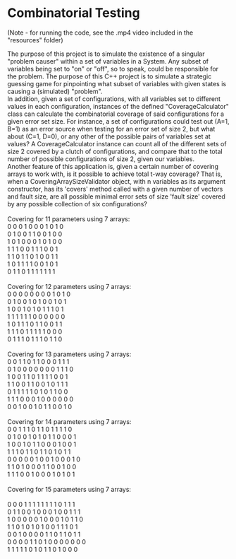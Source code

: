 # Combinatorial Testing
(Note - for running the code, see the .mp4 video included in the "resources" folder)

The purpose of this project is to simulate the existence of a singular "problem causer" within a set of variables in a System. Any subset of variables being set to "on" or "off", so to speak, could be responsible for the problem. The purpose of this C++ project is to simulate a strategic guessing game for pinpointing what subset of variables with given states is causing a (simulated) "problem".<br>
In addition, given a set of configurations, with all variables set to different values in each configuration, instances of the defined "CoverageCalculator" class can calculate the combinatorial coverage of said configurations for a given error set size. For instance, a set of configurations could test out (A=1, B=1) as an error source when testing for an error set of size 2, but what about (C=1, D=0), or any other of the possible pairs of variables set at values? A CoverageCalculator instance can count all of the different sets of size 2 covered by a clutch of configurations, and compare that to the total number of possible configurations of size 2, given our variables.<br>
Another feature of this application is, given a certain number of covering arrays to work with, is it possible to achieve total t-way coverage? That is, when a CoveringArraySizeValidator object, with n variables as its argument constructor, has its 'covers' method called with a given number of vectors and fault size, are all possible minimal error sets of size 'fault size' covered by any possible collection of six configurations?<br>
<br>
Covering for 11 parameters using 7 arrays:<br>
0 0 0 1 0 0 0 1 0 1 0 <br>
0 1 0 0 1 1 0 0 1 0 0 <br>
1 0 1 0 0 0 1 0 1 0 0 <br>
1 1 1 0 0 1 1 1 0 0 1 <br>
1 1 0 1 1 0 1 0 0 1 1 <br>
1 0 1 1 1 1 0 0 1 0 1 <br>
0 1 1 0 1 1 1 1 1 1 1 <br>
<br>
Covering for 12 parameters using 7 arrays:<br>
0 0 0 0 0 0 0 0 1 0 1 0 <br>
0 1 0 0 1 0 1 0 0 1 0 1 <br>
1 0 0 1 0 1 0 1 1 1 0 1 <br>
1 1 1 1 1 1 0 0 0 0 0 0 <br>
1 0 1 1 1 0 1 1 0 0 1 1 <br>
1 1 1 0 1 1 1 1 1 0 0 0 <br>
0 1 1 1 0 1 1 1 0 1 1 0 <br>
<br>
Covering for 13 parameters using 7 arrays:<br>
0 0 1 1 0 1 1 0 0 0 1 1 1 <br>
0 1 0 0 0 0 0 0 0 1 1 1 0 <br>
1 0 0 1 1 0 1 1 1 1 0 0 1 <br>
1 1 0 0 1 1 0 0 1 0 1 1 1 <br>
0 1 1 1 1 1 0 1 0 1 1 0 0 <br>
1 1 1 0 0 0 1 0 0 0 0 0 0 <br>
0 0 1 0 0 1 0 1 1 0 0 1 0 <br>
<br>
Covering for 14 parameters using 7 arrays:<br>
0 0 1 1 1 0 1 1 0 1 1 1 1 0 <br>
0 1 0 0 1 0 1 0 1 1 0 0 0 1 <br>
1 0 0 1 0 1 1 0 0 0 1 0 0 1 <br>
1 1 1 0 1 1 0 1 1 0 1 0 1 1 <br>
0 0 0 0 0 1 0 0 1 0 0 0 1 0 <br>
1 1 0 1 0 0 0 1 1 0 0 1 0 0 <br>
1 1 1 0 0 1 0 0 0 1 0 1 0 1 <br>
<br>
Covering for 15 parameters using 7 arrays:<br>
<br>
0 0 0 1 1 1 1 1 1 1 1 0 1 1 1 <br>
0 1 1 0 0 1 0 0 0 1 0 0 1 1 1 <br>
1 0 0 0 0 0 1 0 0 0 1 0 1 1 0 <br>
1 1 0 1 0 1 0 1 0 0 1 1 1 0 1 <br>
0 0 1 0 0 0 0 1 1 0 1 1 0 1 1 <br>
0 0 0 0 1 1 0 1 0 0 0 0 0 0 0 <br>
1 1 1 1 1 0 1 0 1 1 0 1 0 0 0 <br>
<br>